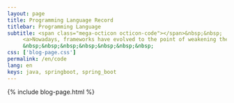 ```yaml
---
layout: page
title: Programming Language Record
titlebar: Programming Language
subtitle: <span class="mega-octicon octicon-code"></span>&nbsp;&nbsp;
     <a>Nowadays, frameworks have evolved to the point of weakening the language, but I still think the language foundation is important, the following is my programming language learning records</a><br/>
     &nbsp;&nbsp;&nbsp;&nbsp;&nbsp;&nbsp;&nbsp; 
css: ['blog-page.css']
permalink: /en/code
lang: en
keys: java, springboot, spring_boot
---
```


{% include blog-page.html %}